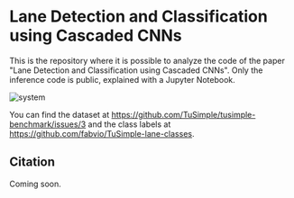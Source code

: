 # Lane Detection and Classification using Cascaded CNNs

This is the repository where it is possible to analyze the code of the paper "Lane Detection and Classification using Cascaded CNNs". Only the inference code is public, explained with a Jupyter Notebook.

![system](https://user-images.githubusercontent.com/10325202/60465543-a53c7e80-9c51-11e9-94ac-fe4dbdcbd8dd.png)

You can find the dataset at https://github.com/TuSimple/tusimple-benchmark/issues/3 and the class labels at https://github.com/fabvio/TuSimple-lane-classes.

## Citation

Coming soon.
